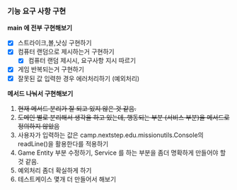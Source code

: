 ### 기능 요구 사항 구현

**main 에 전부 구현해보기**

- [x] 스트라이크,볼,낫싱 구현하기
- [x] 컴퓨터 랜덤으로 제시하는거 구현하기
    - [X] 컴퓨터 랜덤 제시시, 요구사항 지시 따르기
- [x] 게임 반복되는거 구현하기
- [x] 잘못된 값 입력한 경우 에러처리하기 (예외처리)

**메서드 나눠서 구현해보기**

1. ~~현재 메서드 분리가 잘 되고 있지 않은 것 같음.~~
2. ~~도메인 별로 분리해서 생각을 하고 있는데, 행동되는 부분 (서비스 부분)을 메서드로 정의하지 않았음~~
3. 사용자가 입력하는 값은 camp.nextstep.edu.missionutils.Console의 readLine()을 활용한다를 적용하기
4. Game Entity 부분 수정하기, Service 를 하는 부분을 좀더 명확하게 만들어야 할 것 같음.
5. 예외처리 좀더 확실하게 하기
6. 테스트케이스 몇개 더 만들어서 해보기